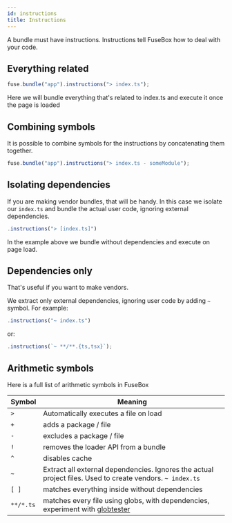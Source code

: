 ```yaml
---
id: instructions
title: Instructions
---
```


A bundle must have instructions. Instructions tell FuseBox how to deal with your
code.

## Everything related

```js
fuse.bundle("app").instructions("> index.ts");
```

Here we will bundle everything that's related to index.ts and execute it once
the page is loaded

## Combining symbols

It is possible to combine symbols for the instructions by concatenating them
together.

```js
fuse.bundle("app").instructions("> index.ts - someModule");
```

## Isolating dependencies

If you are making vendor bundles, that will be handy. In this case we isolate
our `index.ts` and bundle the actual user code, ignoring external dependencies.

```js
.instructions("> [index.ts]")
```

In the example above we bundle without dependencies and execute on page load.

## Dependencies only

That's useful if you want to make vendors.

We extract only external dependencies, ignoring user code by adding `~` symbol.
For example:

```js
.instructions("~ index.ts")
```

or:

```js
.instructions(`~ **/**.{ts,tsx}`);
```

## Arithmetic symbols

Here is a full list of arithmetic symbols in FuseBox

| Symbol    | Meaning                                                                                                   |
| --------- | --------------------------------------------------------------------------------------------------------- |
| `>`       | Automatically executes a file on load                                                                     |
| `+`       | adds a package / file                                                                                     |
| `-`       | excludes a package / file                                                                                 |
| `!`       | removes the loader API from a bundle                                                                      |
| `^`       | disables cache                                                                                            |
| `~`       | Extract all external dependencies. Ignores the actual project files. Used to create vendors. `~ index.ts` |
| `[ ]`     | matches everything inside without dependencies                                                            |
| `**/*.ts` | matches every file using globs, with dependencies, experiment with [globtester](http://globtester.com)    |
